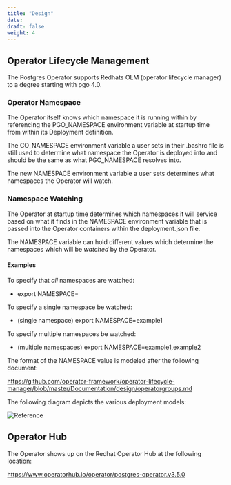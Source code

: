 ```yaml
---
title: "Design"
date:
draft: false
weight: 4
---
```


## Operator Lifecycle Management

The Postgres Operator supports Redhats OLM (operator lifecycle manager)
to a degree starting with pgo 4.0.

### Operator Namespace

The Operator itself knows which namespace it is running
within by referencing the PGO_NAMESPACE environment variable
at startup time from within its Deployment definition.  

The CO_NAMESPACE environment variable a user sets in their 
.bashrc file is still used to determine what namespace the Operator 
is deployed into and should be the same as what PGO_NAMESPACE resolves
into.

The new NAMESPACE environment variable a user sets determines
what namespaces the Operator will watch.

### Namespace Watching

The Operator at startup time determines which namespaces it will
service based on what it finds in the NAMESPACE environment variable
that is passed into the Operator containers within the deployment.json file.

The NAMESPACE variable can hold different values which determine
the namespaces which will be *watched* by the Operator.

#### Examples

To specify that *all* namespaces are watched:
 * export NAMESPACE=

To specify a single namespace be watched:
 * (single namespace) export NAMESPACE=example1

To specify multiple namespaces be watched:
 * (multiple namespaces) export NAMESPACE=example1,example2

The format of the NAMESPACE value is modeled after the following
document:

https://github.com/operator-framework/operator-lifecycle-manager/blob/master/Documentation/design/operatorgroups.md

The following diagram depicts the various deployment models:

![Reference](/OperatorReferenceDiagram.png)


## Operator Hub

The Operator shows up on the Redhat Operator Hub at the following
location:

https://www.operatorhub.io/operator/postgres-operator.v3.5.0

